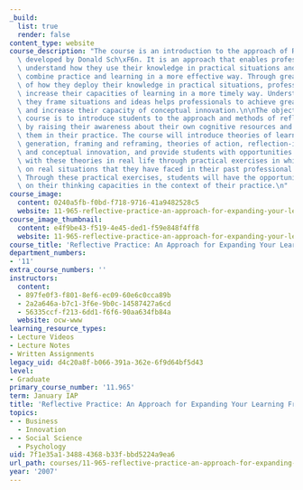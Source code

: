 ```yaml
---
_build:
  list: true
  render: false
content_type: website
course_description: "The course is an introduction to the approach of Reflective Practice\
  \ developed by Donald Sch\xF6n. It is an approach that enables professionals to\
  \ understand how they use their knowledge in practical situations and how they can\
  \ combine practice and learning in a more effective way. Through greater awareness\
  \ of how they deploy their knowledge in practical situations, professionals can\
  \ increase their capacities of learning in a more timely way. Understanding how\
  \ they frame situations and ideas helps professionals to achieve greater flexibility\
  \ and increase their capacity of conceptual innovation.\n\nThe objective of the\
  \ course is to introduce students to the approach and methods of reflective practice\
  \ by raising their awareness about their own cognitive resources and how they use\
  \ them in their practice. The course will introduce theories of learning, knowledge\
  \ generation, framing and reframing, theories of action, reflection-in-practice,\
  \ and conceptual innovation, and provide students with opportunities to experiment\
  \ with these theories in real life through practical exercises in which they reflect\
  \ on real situations that they have faced in their past professional experience.\
  \ Through these practical exercises, students will have the opportunity to reflect\
  \ on their thinking capacities in the context of their practice.\n"
course_image:
  content: 0240a5fb-f0bd-f718-9716-41a9482528c5
  website: 11-965-reflective-practice-an-approach-for-expanding-your-learning-frontiers-january-iap-2007
course_image_thumbnail:
  content: e4f9be43-f519-4e45-ded1-f59e848f4ff8
  website: 11-965-reflective-practice-an-approach-for-expanding-your-learning-frontiers-january-iap-2007
course_title: 'Reflective Practice: An Approach for Expanding Your Learning Frontiers'
department_numbers:
- '11'
extra_course_numbers: ''
instructors:
  content:
  - 897fe0f3-f801-8ef6-ec09-60e6c0cca89b
  - 2a2a646a-b7c1-3f6e-9b0c-14587427a6cd
  - 56335ccf-f213-6dd1-f6f6-90aa634fb84a
  website: ocw-www
learning_resource_types:
- Lecture Videos
- Lecture Notes
- Written Assignments
legacy_uid: d4c20a8f-b066-391a-362e-6f9d64bf5d43
level:
- Graduate
primary_course_number: '11.965'
term: January IAP
title: 'Reflective Practice: An Approach for Expanding Your Learning Frontiers'
topics:
- - Business
  - Innovation
- - Social Science
  - Psychology
uid: 7f1e35a1-3488-4368-b33f-bbd5224a9ea6
url_path: courses/11-965-reflective-practice-an-approach-for-expanding-your-learning-frontiers-january-iap-2007
year: '2007'
---
```

